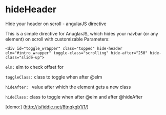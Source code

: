 # hideHeader
Hide your header on scroll - angularJS directive

This is a simple directive for AnuglarJS, which hides your navbar (or any element) on scroll with customizable Parameters:

```
<div id="toggle_wrapper" class="topped" hide-header elm="#intro_wrapper" toggle-class="scrolling" hide-after="250" hide-class="slide-up">
```

```elm:```  elm to check offset for

```toggleClass:``` class to toggle when after @elm

```hideAfter: ``` value after which the element gets a new class

```hideClass:``` class to toggle when after @elm and after @hideAfter

[demo:] (http://jsfiddle.net/8tnqkgb1/1/) 
